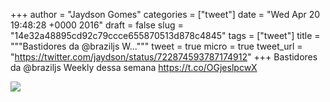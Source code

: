 
+++
author = "Jaydson Gomes"
categories = ["tweet"]
date = "Wed Apr 20 19:48:28 +0000 2016"
draft = false
slug = "14e32a48895cd92c79ccce655870513d878c4845"
tags = ["tweet"]
title = """Bastidores da @braziljs W..."""
tweet = true
micro = true
tweet_url = "https://twitter.com/jaydson/status/722874593787174912"
+++
Bastidores da @braziljs Weekly dessa semana https://t.co/OGjeslpcwX

![](/images/tweet-media/722874593787174912-CggqmeaWIAAsITl.jpg)